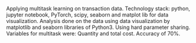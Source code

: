 Applying multitask learning on transaction data.
Technology stack: python, jupyter notebook, PyTorch, scipy,
seaborn and matplot lib for data visualization.
Analysis done on the data using data visualization by matplotlib
and seaborn libraries of Python3.
Using hard parameter sharing.
Variables for multitask were: Quantity and total cost.
Accuracy of 70%.
